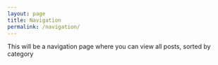 ```yaml
---
layout: page
title: Navigation
permalink: /navigation/
---
```

This will be a navigation page where you can view all posts, sorted by category
